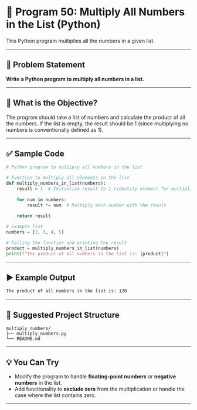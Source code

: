 
# 📝 Program 50: Multiply All Numbers in the List (Python)

This Python program multiplies all the numbers in a given list.

---

## 📌 Problem Statement

**Write a Python program to multiply all numbers in a list.**

---

## 🔢 What is the Objective?

The program should take a list of numbers and calculate the product of all the numbers. If the list is empty, the result should be 1 (since multiplying no numbers is conventionally defined as 1).

---

## ✅ Sample Code

```python
# Python program to multiply all numbers in the list

# Function to multiply all elements in the list
def multiply_numbers_in_list(numbers):
    result = 1  # Initialize result to 1 (identity element for multiplication)
    
    for num in numbers:
        result *= num  # Multiply each number with the result
    
    return result

# Example list
numbers = [2, 3, 4, 5]

# Calling the function and printing the result
product = multiply_numbers_in_list(numbers)
print(f"The product of all numbers in the list is: {product}")
```

---

## ▶️ Example Output

```bash
The product of all numbers in the list is: 120
```

---

## 📁 Suggested Project Structure

```
multiply_numbers/
├── multiply_numbers.py
└── README.md
```

---

## 💡 You Can Try

- Modify the program to handle **floating-point numbers** or **negative numbers** in the list.
- Add functionality to **exclude zero** from the multiplication or handle the case where the list contains zero.

---
